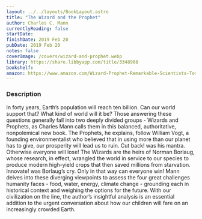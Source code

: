 ```yaml
---
layout: ../../layouts/BookLayout.astro
title: "The Wizard and the Prophet"
author: Charles C. Mann
currentlyReading: false
startDate: 
finishDate: 2019 Feb 20
pubDate: 2019 Feb 20
notes: false
coverImage: /covers/wizard-and-prophet.webp
library: https://share.libbyapp.com/title/3348968
bookshelf:
amazon: https://www.amazon.com/Wizard-Prophet-Remarkable-Scientists-Tomorrows/dp/0307961699
---
```


### Description
In forty years, Earth’s population will reach ten billion. Can our world support that? What kind of world will it be? Those answering these questions generally fall into two deeply divided groups - Wizards and Prophets, as Charles Mann calls them in this balanced, authoritative, nonpolemical new book. The Prophets, he explains, follow William Vogt, a founding environmentalist who believed that in using more than our planet has to give, our prosperity will lead us to ruin. Cut back! was his mantra. Otherwise everyone will lose! The Wizards are the heirs of Norman Borlaug, whose research, in effect, wrangled the world in service to our species to produce modern high-yield crops that then saved millions from starvation. Innovate! was Borlaug’s cry. Only in that way can everyone win! Mann delves into these diverging viewpoints to assess the four great challenges humanity faces - food, water, energy, climate change - grounding each in historical context and weighing the options for the future. With our civilization on the line, the author’s insightful analysis is an essential addition to the urgent conversation about how our children will fare on an increasingly crowded Earth.

<!-- ### Notes & Highlights -->
